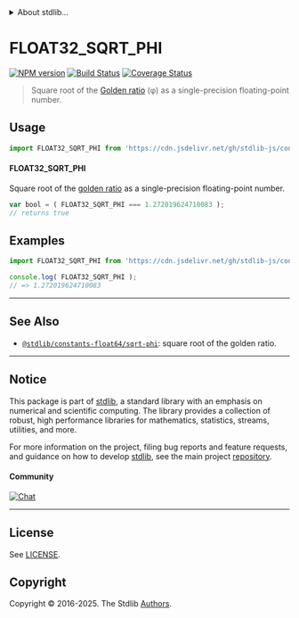 <!--

@license Apache-2.0

Copyright (c) 2024 The Stdlib Authors.

Licensed under the Apache License, Version 2.0 (the "License");
you may not use this file except in compliance with the License.
You may obtain a copy of the License at

   http://www.apache.org/licenses/LICENSE-2.0

Unless required by applicable law or agreed to in writing, software
distributed under the License is distributed on an "AS IS" BASIS,
WITHOUT WARRANTIES OR CONDITIONS OF ANY KIND, either express or implied.
See the License for the specific language governing permissions and
limitations under the License.

-->


<details>
  <summary>
    About stdlib...
  </summary>
  <p>We believe in a future in which the web is a preferred environment for numerical computation. To help realize this future, we've built stdlib. stdlib is a standard library, with an emphasis on numerical and scientific computation, written in JavaScript (and C) for execution in browsers and in Node.js.</p>
  <p>The library is fully decomposable, being architected in such a way that you can swap out and mix and match APIs and functionality to cater to your exact preferences and use cases.</p>
  <p>When you use stdlib, you can be absolutely certain that you are using the most thorough, rigorous, well-written, studied, documented, tested, measured, and high-quality code out there.</p>
  <p>To join us in bringing numerical computing to the web, get started by checking us out on <a href="https://github.com/stdlib-js/stdlib">GitHub</a>, and please consider <a href="https://opencollective.com/stdlib">financially supporting stdlib</a>. We greatly appreciate your continued support!</p>
</details>

# FLOAT32_SQRT_PHI

[![NPM version][npm-image]][npm-url] [![Build Status][test-image]][test-url] [![Coverage Status][coverage-image]][coverage-url] <!-- [![dependencies][dependencies-image]][dependencies-url] -->

> Square root of the [Golden ratio][@stdlib/constants/float32/phi] (φ) as a single-precision floating-point number.



<section class="usage">

## Usage

```javascript
import FLOAT32_SQRT_PHI from 'https://cdn.jsdelivr.net/gh/stdlib-js/constants-float32-sqrt-phi@deno/mod.js';
```

#### FLOAT32_SQRT_PHI

Square root of the [golden ratio][@stdlib/constants/float32/phi] as a single-precision floating-point number.

```javascript
var bool = ( FLOAT32_SQRT_PHI === 1.272019624710083 );
// returns true
```

</section>

<!-- /.usage -->

<section class="examples">

## Examples

<!-- TODO: better example -->

<!-- eslint no-undef: "error" -->

```javascript
import FLOAT32_SQRT_PHI from 'https://cdn.jsdelivr.net/gh/stdlib-js/constants-float32-sqrt-phi@deno/mod.js';

console.log( FLOAT32_SQRT_PHI );
// => 1.272019624710083
```

</section>

<!-- /.examples -->

<!-- C interface documentation. -->



<!-- Section for related `stdlib` packages. Do not manually edit this section, as it is automatically populated. -->

<section class="related">

* * *

## See Also

-   <span class="package-name">[`@stdlib/constants-float64/sqrt-phi`][@stdlib/constants/float64/sqrt-phi]</span><span class="delimiter">: </span><span class="description">square root of the golden ratio.</span>

</section>

<!-- /.related -->

<!-- Section for all links. Make sure to keep an empty line after the `section` element and another before the `/section` close. -->


<section class="main-repo" >

* * *

## Notice

This package is part of [stdlib][stdlib], a standard library with an emphasis on numerical and scientific computing. The library provides a collection of robust, high performance libraries for mathematics, statistics, streams, utilities, and more.

For more information on the project, filing bug reports and feature requests, and guidance on how to develop [stdlib][stdlib], see the main project [repository][stdlib].

#### Community

[![Chat][chat-image]][chat-url]

---

## License

See [LICENSE][stdlib-license].


## Copyright

Copyright &copy; 2016-2025. The Stdlib [Authors][stdlib-authors].

</section>

<!-- /.stdlib -->

<!-- Section for all links. Make sure to keep an empty line after the `section` element and another before the `/section` close. -->

<section class="links">

[npm-image]: http://img.shields.io/npm/v/@stdlib/constants-float32-sqrt-phi.svg
[npm-url]: https://npmjs.org/package/@stdlib/constants-float32-sqrt-phi

[test-image]: https://github.com/stdlib-js/constants-float32-sqrt-phi/actions/workflows/test.yml/badge.svg?branch=main
[test-url]: https://github.com/stdlib-js/constants-float32-sqrt-phi/actions/workflows/test.yml?query=branch:main

[coverage-image]: https://img.shields.io/codecov/c/github/stdlib-js/constants-float32-sqrt-phi/main.svg
[coverage-url]: https://codecov.io/github/stdlib-js/constants-float32-sqrt-phi?branch=main

<!--

[dependencies-image]: https://img.shields.io/david/stdlib-js/constants-float32-sqrt-phi.svg
[dependencies-url]: https://david-dm.org/stdlib-js/constants-float32-sqrt-phi/main

-->

[chat-image]: https://img.shields.io/gitter/room/stdlib-js/stdlib.svg
[chat-url]: https://app.gitter.im/#/room/#stdlib-js_stdlib:gitter.im

[stdlib]: https://github.com/stdlib-js/stdlib

[stdlib-authors]: https://github.com/stdlib-js/stdlib/graphs/contributors

[umd]: https://github.com/umdjs/umd
[es-module]: https://developer.mozilla.org/en-US/docs/Web/JavaScript/Guide/Modules

[deno-url]: https://github.com/stdlib-js/constants-float32-sqrt-phi/tree/deno
[deno-readme]: https://github.com/stdlib-js/constants-float32-sqrt-phi/blob/deno/README.md
[umd-url]: https://github.com/stdlib-js/constants-float32-sqrt-phi/tree/umd
[umd-readme]: https://github.com/stdlib-js/constants-float32-sqrt-phi/blob/umd/README.md
[esm-url]: https://github.com/stdlib-js/constants-float32-sqrt-phi/tree/esm
[esm-readme]: https://github.com/stdlib-js/constants-float32-sqrt-phi/blob/esm/README.md
[branches-url]: https://github.com/stdlib-js/constants-float32-sqrt-phi/blob/main/branches.md

[stdlib-license]: https://raw.githubusercontent.com/stdlib-js/constants-float32-sqrt-phi/main/LICENSE

[@stdlib/constants/float32/phi]: https://github.com/stdlib-js/constants-float32-phi/tree/deno

<!-- <related-links> -->

[@stdlib/constants/float64/sqrt-phi]: https://github.com/stdlib-js/constants-float64-sqrt-phi/tree/deno

<!-- </related-links> -->

</section>

<!-- /.links -->
